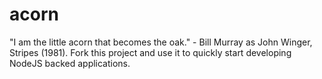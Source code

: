# acorn
"I am the little acorn that becomes the oak." - Bill Murray as John Winger, Stripes (1981). Fork this project and use it to quickly start developing NodeJS backed applications.


